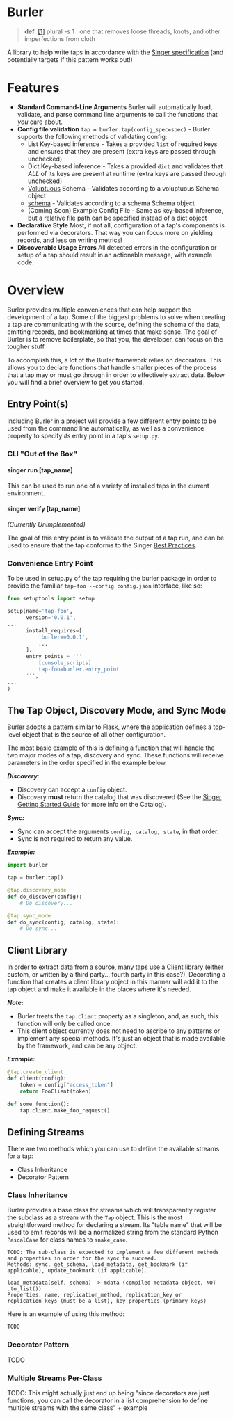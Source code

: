 # Burler

> **def.** [[1]](https://www.merriam-webster.com/dictionary/burler) plural -s
> 1 : one that removes loose threads, knots, and other imperfections from cloth

A library to help write taps in accordance with the [Singer specification](https://github.com/singer-io/getting-started) (and potentially targets if this pattern works out!)

# Features
- **Standard Command-Line Arguments** Burler will automatically load, validate, and parse command line arguments to call the functions that *you* care about.
- **Config file validation** `tap = burler.tap(config_spec=spec)` - Burler supports the following methods of validating config:
  - List Key-based inference - Takes a provided `list` of required keys and ensures that they are present (extra keys are passed through unchecked)
  - Dict Key-based inference - Takes a provided `dict` and validates that *ALL* of its keys are present at runtime (extra keys are passed through unchecked)
  - [Voluptuous](https://github.com/alecthomas/voluptuous) Schema - Validates according to a voluptuous Schema object
  - [schema](https://github.com/keleshev/schema) - Validates according to a schema Schema object
  - (Coming Soon) Example Config File - Same as key-based inference, but a relative file path can be specified instead of a dict object
- **Declarative Style** Most, if not all, configuration of a tap's components is performed via decorators. That way you can focus more on yielding records, and less on writing metrics!
- **Discoverable Usage Errors** All detected errors in the configuration or setup of a tap should result in an actionable message, with example code.

# Overview
Burler provides multiple conveniences that can help support the development of a tap. Some of the biggest problems to solve when creating a tap are communicating with the source, defining the schema of the data, emitting records, and bookmarking at times that make sense. The goal of Burler is to remove boilerplate, so that you, the developer, can focus on the tougher stuff.

To accomplish this, a lot of the Burler framework relies on decorators. This allows you to declare functions that handle smaller pieces of the process that a tap may or must go through in order to effectively extract data. Below you will find a brief overview to get you started.

## Entry Point(s)

Including Burler in a project will provide a few different entry points to be used from the command line automatically, as well as a convenience property to specify *its* entry point in a tap's `setup.py`.

### CLI "Out of the Box"

#### singer run [tap_name]

This can be used to run one of a variety of installed taps in the current environment.

#### singer verify [tap_name]

*(Currently Unimplemented)*

The goal of this entry point is to validate the output of a tap run, and can be used to ensure that the tap conforms to the Singer [Best Practices](https://github.com/singer-io/getting-started/blob/master/docs/BEST_PRACTICES.md#best-practices-for-building-a-singer-tap).

### Convenience Entry Point

To be used in setup.py of the tap requiring the burler package in order to provide the familiar `tap-foo --config config.json` interface, like so:

```python
from setuptools import setup

setup(name='tap-foo',
      version='0.0.1',
...
      install_requires=[
          'burler==0.0.1',
          ...
      ],
      entry_points = '''
          [console_scripts]
          tap-foo=burler.entry_point
      ''',
...
)
```

## The Tap Object, Discovery Mode, and Sync Mode

Burler adopts a pattern similar to [Flask](http://flask.pocoo.org/), where the application defines a top-level object that is the source of all other configuration.

The most basic example of this is defining a function that will handle the two major modes of a tap, discovery and sync. These functions will receive parameters in the order specified in the example below.

***Discovery:***

- Discovery can accept a `config` object.
- Discovery **must** return the catalog that was discovered (See the [Singer Getting Started Guide](https://github.com/singer-io/getting-started/blob/master/docs/DISCOVERY_MODE.md#the-catalog) for more info on the Catalog).

***Sync:***

- Sync can accept the arguments `config, catalog, state`, in that order.
- Sync is not required to return any value.

***Example:***

```python
import burler

tap = burler.tap()

@tap.discovery_mode
def do_discover(config):
    # Do discovery...

@tap.sync_mode
def do_sync(config, catalog, state):
    # Do sync...
```

## Client Library

In order to extract data from a source, many taps use a Client library (either custom, or written by a third party... fourth party in this case?). Decorating a function that creates a client library object in this manner will add it to the tap object and make it available in the places where it's needed.

***Note:***
- Burler treats the `tap.client` property as a singleton, and, as such, this function will only be called once.
- This client object currently does not need to ascribe to any patterns or implement any special methods. It's just an object that is made available by the framework, and can be any object.

***Example:***

```python
@tap.create_client
def client(config):
    token = config["access_token"]
    return FooClient(token)

def some_function():
    tap.client.make_foo_request()
```

## Defining Streams

There are two methods which you can use to define the available streams for a tap:
- Class Inheritance
- Decorator Pattern

### Class Inheritance

Burler provides a base class for streams which will transparently register the subclass as a stream with the `Tap` object. This is the most straightforward method for declaring a stream. Its "table name" that will be used to emit records will be a normalized string from the standard Python `PascalCase` for class names to `snake_case`.

```
TODO: The sub-class is expected to implement a few different methods and properties in order for the sync to succeed.
Methods: sync, get_schema, load_metadata, get_bookmark (if applicable), update_bookmark (if applicable).

load_metadata(self, schema) -> mdata (compiled metadata object, NOT .to_list())
Properties: name, replication_method, replication_key or replication_keys (must be a list), key_properties (primary keys)
```

Here is an example of using this method:

```python
TODO
```

### Decorator Pattern
TODO

### Multiple Streams Per-Class
TODO: This might actually just end up being "since decorators are just functions, you can call the decorator in a list comprehension to define multiple streams with the same class" + example
